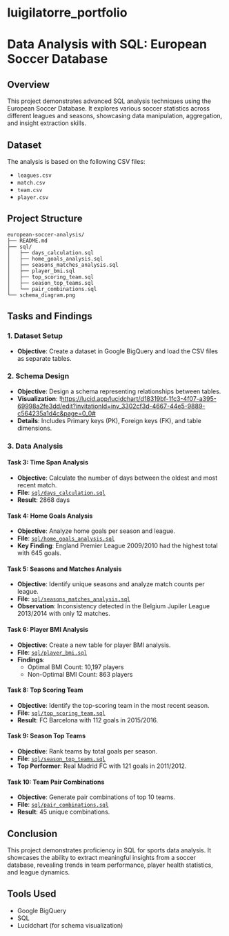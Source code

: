 # luigilatorre_portfolio

# Data Analysis with SQL: European Soccer Database

## Overview
This project demonstrates advanced SQL analysis techniques using the European Soccer Database. It explores various soccer statistics across different leagues and seasons, showcasing data manipulation, aggregation, and insight extraction skills.

## Dataset
The analysis is based on the following CSV files:
- `leagues.csv`
- `match.csv`
- `team.csv`
- `player.csv`

## Project Structure
```
european-soccer-analysis/
├── README.md
├── sql/
│   ├── days_calculation.sql
│   ├── home_goals_analysis.sql
│   ├── seasons_matches_analysis.sql
│   ├── player_bmi.sql
│   ├── top_scoring_team.sql
│   ├── season_top_teams.sql
│   └── pair_combinations.sql
└── schema_diagram.png
```

## Tasks and Findings

### 1. Dataset Setup
- **Objective**: Create a dataset in Google BigQuery and load the CSV files as separate tables.

### 2. Schema Design
- **Objective**: Design a schema representing relationships between tables.
- **Visualization**:
    !https://lucid.app/lucidchart/d18319bf-1fc3-4f07-a395-69998a2fe3dd/edit?invitationId=inv_3302cf3d-4667-44e5-9889-c564235a1d4c&page=0_0#
- **Details**: Includes Primary keys (PK), Foreign keys (FK), and table dimensions.

### 3. Data Analysis

#### Task 3: Time Span Analysis
- **Objective**: Calculate the number of days between the oldest and most recent match.
- **File**: [`sql/days_calculation.sql`](./sql/days_calculation.sql)
- **Result**: 2868 days

#### Task 4: Home Goals Analysis
- **Objective**: Analyze home goals per season and league.
- **File**: [`sql/home_goals_analysis.sql`](.sql/home_goals_analysis.sql)
- **Key Finding**: England Premier League 2009/2010 had the highest total with 645 goals.

#### Task 5: Seasons and Matches Analysis
- **Objective**: Identify unique seasons and analyze match counts per league.
- **File**: [`sql/seasons_matches_analysis.sql`](.sql/seasons_matches_analysis.sql)
- **Observation**: Inconsistency detected in the Belgium Jupiler League 2013/2014 with only 12 matches.

#### Task 6: Player BMI Analysis
- **Objective**: Create a new table for player BMI analysis.
- **File**: [`sql/player_bmi.sql`](.sql/player_bmi.sql)
- **Findings**:
  - Optimal BMI Count: 10,197 players
  - Non-Optimal BMI Count: 863 players

#### Task 8: Top Scoring Team
- **Objective**: Identify the top-scoring team in the most recent season.
- **File**: [`sql/top_scoring_team.sql`](.sql/top_scoring_team.sql)
- **Result**: FC Barcelona with 112 goals in 2015/2016.

#### Task 9: Season Top Teams
- **Objective**: Rank teams by total goals per season.
- **File**: [`sql/season_top_teams.sql`](.sql/season_top_teams.sql)
- **Top Performer**: Real Madrid FC with 121 goals in 2011/2012.

#### Task 10: Team Pair Combinations
- **Objective**: Generate pair combinations of top 10 teams.
- **File**: [`sql/pair_combinations.sql`](.sql/pair_combinations.sql)
- **Result**: 45 unique combinations.

## Conclusion
This project demonstrates proficiency in SQL for sports data analysis. It showcases the ability to extract meaningful insights from a soccer database, revealing trends in team performance, player health statistics, and league dynamics.

## Tools Used
- Google BigQuery
- SQL
- Lucidchart (for schema visualization)
   
